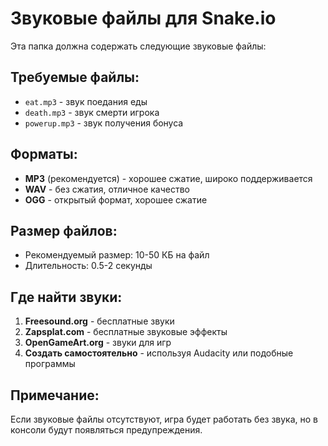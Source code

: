 # Звуковые файлы для Snake.io

Эта папка должна содержать следующие звуковые файлы:

## Требуемые файлы:
- `eat.mp3` - звук поедания еды
- `death.mp3` - звук смерти игрока
- `powerup.mp3` - звук получения бонуса

## Форматы:
- **MP3** (рекомендуется) - хорошее сжатие, широко поддерживается
- **WAV** - без сжатия, отличное качество
- **OGG** - открытый формат, хорошее сжатие

## Размер файлов:
- Рекомендуемый размер: 10-50 КБ на файл
- Длительность: 0.5-2 секунды

## Где найти звуки:
1. **Freesound.org** - бесплатные звуки
2. **Zapsplat.com** - бесплатные звуковые эффекты
3. **OpenGameArt.org** - звуки для игр
4. **Создать самостоятельно** - используя Audacity или подобные программы

## Примечание:
Если звуковые файлы отсутствуют, игра будет работать без звука, но в консоли будут появляться предупреждения. 